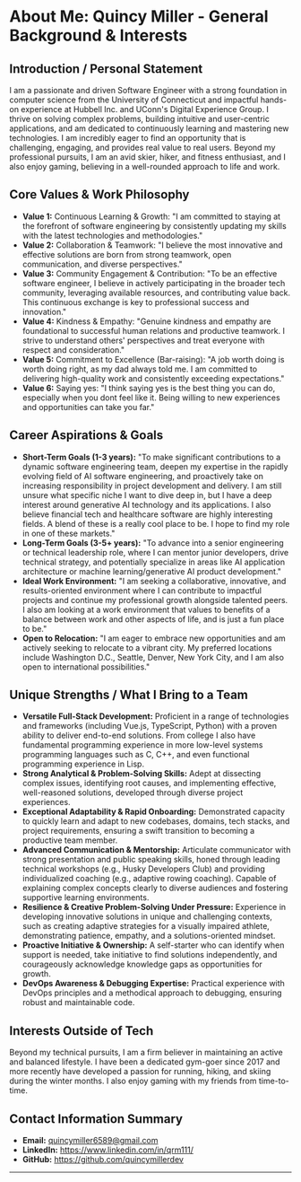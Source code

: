 # About Me: Quincy Miller - General Background & Interests

## Introduction / Personal Statement

I am a passionate and driven Software Engineer with a strong foundation in computer science from the University of Connecticut and impactful hands-on experience at Hubbell Inc. and UConn's Digital Experience Group. I thrive on solving complex problems, building intuitive and user-centric applications, and am dedicated to continuously learning and mastering new technologies. I am incredibly eager to find an opportunity that is challenging, engaging, and provides real value to real users. Beyond my professional pursuits, I am an avid skier, hiker, and fitness enthusiast, and I also enjoy gaming, believing in a well-rounded approach to life and work.

## Core Values & Work Philosophy

*   **Value 1:** Continuous Learning & Growth: "I am committed to staying at the forefront of software engineering by consistently updating my skills with the latest technologies and methodologies."
*   **Value 2:** Collaboration & Teamwork: "I believe the most innovative and effective solutions are born from strong teamwork, open communication, and diverse perspectives."
*   **Value 3:** Community Engagement & Contribution: "To be an effective software engineer, I believe in actively participating in the broader tech community, leveraging available resources, and contributing value back. This continuous exchange is key to professional success and innovation."
*   **Value 4:** Kindness & Empathy: "Genuine kindness and empathy are foundational to successful human relations and productive teamwork. I strive to understand others' perspectives and treat everyone with respect and consideration."
*   **Value 5:** Commitment to Excellence (Bar-raising): "A job worth doing is worth doing right, as my dad always told me. I am committed to delivering high-quality work and consistently exceeding expectations."
*   **Value 6:** Saying yes: "I think saying yes is the best thing you can do, especially when you dont feel like it. Being willing to new experiences and opportunities can take you far."

## Career Aspirations & Goals

*   **Short-Term Goals (1-3 years):** "To make significant contributions to a dynamic software engineering team, deepen my expertise in the rapidly evolving field of AI software engineering, and proactively take on increasing responsibility in project development and delivery. I am still unsure what specific niche I want to dive deep in, but I have a deep interest around generative AI technology and its applications. I also believe financial tech and healthcare software are highly interesting fields. A blend of these is a really cool place to be. I hope to find my role in one of these markets."
*   **Long-Term Goals (3-5+ years):** "To advance into a senior engineering or technical leadership role, where I can mentor junior developers, drive technical strategy, and potentially specialize in areas like AI application architecture or machine learning/generative AI product development."
*   **Ideal Work Environment:** "I am seeking a collaborative, innovative, and results-oriented environment where I can contribute to impactful projects and continue my professional growth alongside talented peers. I also am looking at a work environment that values to benefits of a balance between work and other aspects of life, and is just a fun place to be."
*   **Open to Relocation:** "I am eager to embrace new opportunities and am actively seeking to relocate to a vibrant city. My preferred locations include Washington D.C., Seattle, Denver, New York City, and I am also open to international possibilities."

## Unique Strengths / What I Bring to a Team

*   **Versatile Full-Stack Development:** Proficient in a range of technologies and frameworks (including Vue.js, TypeScript, Python) with a proven ability to deliver end-to-end solutions. From college I also have fundamental programming experience in more low-level systems programming languages such as C, C++, and even functional programming experience in Lisp.
*   **Strong Analytical & Problem-Solving Skills:** Adept at dissecting complex issues, identifying root causes, and implementing effective, well-reasoned solutions, developed through diverse project experiences.
*   **Exceptional Adaptability & Rapid Onboarding:** Demonstrated capacity to quickly learn and adapt to new codebases, domains, tech stacks, and project requirements, ensuring a swift transition to becoming a productive team member.
*   **Advanced Communication & Mentorship:** Articulate communicator with strong presentation and public speaking skills, honed through leading technical workshops (e.g., Husky Developers Club) and providing individualized coaching (e.g., adaptive rowing coaching). Capable of explaining complex concepts clearly to diverse audiences and fostering supportive learning environments.
*   **Resilience & Creative Problem-Solving Under Pressure:** Experience in developing innovative solutions in unique and challenging contexts, such as creating adaptive strategies for a visually impaired athlete, demonstrating patience, empathy, and a solutions-oriented mindset.
*   **Proactive Initiative & Ownership:** A self-starter who can identify when support is needed, take initiative to find solutions independently, and courageously acknowledge knowledge gaps as opportunities for growth.
*   **DevOps Awareness & Debugging Expertise:** Practical experience with DevOps principles and a methodical approach to debugging, ensuring robust and maintainable code.

## Interests Outside of Tech

Beyond my technical pursuits, I am a firm believer in maintaining an active and balanced lifestyle. I have been a dedicated gym-goer since 2017 and more recently have developed a passion for running, hiking, and skiing during the winter months. I also enjoy gaming with my friends from time-to-time.

## Contact Information Summary

*   **Email:** quincymiller6589@gmail.com
*   **LinkedIn:** https://www.linkedin.com/in/qrm111/
*   **GitHub:** https://github.com/quincymillerdev

--- 